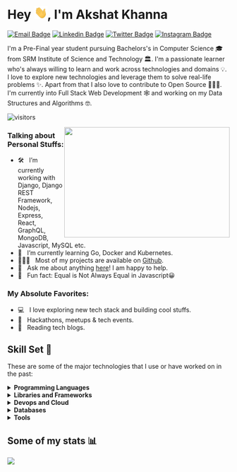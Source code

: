 
<h1>Hey <img  src="https://raw.githubusercontent.com/ABSphreak/ABSphreak/master/gifs/Hi.gif" width="30px">, I'm Akshat Khanna</h1>

[![Email Badge](https://img.shields.io/badge/-khannakshat7@gmail.com-c14438?style=flat-square&logo=Gmail&logoColor=white)](mailto:khannakshat7@gmail.com)
[![Linkedin Badge](https://img.shields.io/badge/-LinkedIn-0e76a8?style=flat-square&logo=Linkedin&logoColor=white)](https://www.linkedin.com/in/akshatkhanna7)
[![Twitter Badge](https://img.shields.io/badge/-Twitter-00acee?style=flat-square&logo=Twitter&logoColor=white)](https://twitter.com/khannakshat7)
[![Instagram Badge](https://img.shields.io/badge/-Instagram-e4405f?style=flat-square&logo=Instagram&logoColor=white)](https://www.instagram.com/khannakshat7/)

I'm a Pre-Final year student pursuing Bachelors's in Computer Science 🎓 from SRM Institute of Science and Technology 🏛. I'm a passionate learner who's always willing to learn and work across technologies and domains 💡. I love to explore new technologies and leverage them to solve real-life problems ✨. Apart from that I also love to contribute to Open Source 👨🏻‍💻. I'm currently into Full Stack Web Development 🕸️ and working on my Data Structures and Algorithms 🤓.

![visitors](https://visitor-badge.glitch.me/badge?page_id=khannakshat7.khannakshat7&style=flat-square&color=0088cc)

<img align="right" height="250" width="375" alt="" src="https://raw.githubusercontent.com/iampavangandhi/iampavangandhi/master/gifs/coder.gif" />

### Talking about Personal Stuffs:

- 🛠 &nbsp; I’m currently working with Django, Django REST Framework, Nodejs, Express,<br> React, GraphQL, MongoDB, Javascript, MySQL etc.
- 🚀 &nbsp; I’m currently learning Go, Docker and Kubernetes.
- 👨🏻‍💻 &nbsp; Most of my projects are available on [Github](https://github.com/khannakshat7).
- 💬 &nbsp; Ask me about anything [here](mailto:khannakshat7@gmail.com)! I am happy to help.
- 👾 &nbsp; Fun fact: Equal is Not Always Equal in Javascript😀

### My Absolute Favorites:

- 💻 &nbsp; I love exploring new tech stack and building cool stuffs.
- 🍕 &nbsp; Hackathons, meetups & tech events.
- 📰 &nbsp; Reading tech blogs.


## Skill Set :muscle:

These are some of the major technologies that I use or have worked on in the past:

<details>	
  <summary><b>Programming Languages</b></summary>

  <br />
  
|<img title="Python" alt="Python" width="40px" src="https://raw.githubusercontent.com/github/explore/master/topics/python/python.png" />|<img alt="JS" title="JavaScript" width="40px" src="https://raw.githubusercontent.com/github/explore/master/topics/javascript/javascript.png">|<img title="C++" alt="C++" width="40px" src="https://raw.githubusercontent.com/github/explore/master/topics/cpp/cpp.png">
|--|--|--|

</details>

<details>	
  <summary><b>Libraries and Frameworks</b></summary>

  <br />
  
<img title="Django" alt="Django" width="40px" src="https://raw.githubusercontent.com/github/explore/master/topics/django/django.png">|<img title="NodeJS" alt="NodeJS" width="40px" src="https://raw.githubusercontent.com/github/explore/master/topics/nodejs/nodejs.png">|<img title="React" alt="React" width="40px" src="https://raw.githubusercontent.com/github/explore/master/topics/react/react.png">|<img title="GrahpQL" alt="GraphQL" width="40px" src="https://raw.githubusercontent.com/github/explore/master/topics/graphql/graphql.png">
|--|--|--|--|
|<img title="NextJS" alt="NextJS" width="40px" src="https://raw.githubusercontent.com/github/explore/master/topics/nextjs/nextjs.png">|<img title="Selenium" alt="Selenium" width="40px" src="https://img.icons8.com/color/48/000000/selenium-test-automation.png">|<img title="Electron" alt="Electron" width="40px" src="https://raw.githubusercontent.com/github/explore/80688e429a7d4ef2fca1e82350fe8e3517d3494d/topics/electron/electron.png">|<img title="Flutter" alt="Flutter" width="40px" src="https://avatars.githubusercontent.com/u/14101776?s=200&v=4">

</details>

<details>	
  <summary><b>Devops and Cloud</b></summary>

  <br />

|<img title="Docker" alt="Docker" width="40px" src="https://raw.githubusercontent.com/github/explore/master/topics/docker/docker.png">|<img title="Kubernetes" alt="Kubernetes" width="40px" src="https://raw.githubusercontent.com/github/explore/80688e429a7d4ef2fca1e82350fe8e3517d3494d/topics/kubernetes/kubernetes.png">|<img title="GCP" alt="GCP" width="40px" src="https://raw.githubusercontent.com/github/explore/62b74b4ac11782e90fa7c275d62ad1a2855d403d/topics/google-cloud/google-cloud.png">|<img title="AWS" alt="AWS" width="40px" src="https://raw.githubusercontent.com/github/explore/main/topics/aws/aws.png">|<img title="Heroku" alt="Heroku" width="40px" src="https://img.icons8.com/color/48/000000/heroku.png">
|--|--|--|--|--|

</details>

<details>	
  <summary><b>Databases</b></summary>

  <br />

<img title="SQL" alt="SQL" width="40px" src="https://raw.githubusercontent.com/github/explore/master/topics/sql/sql.png">|<img title="MongoDB" alt="MongoDB" width="40px" src="https://raw.githubusercontent.com/github/explore/master/topics/mongodb/mongodb.png"> <br>
|--|--|

</details>

<details>	
  <summary><b>Tools</b></summary>

  <br />

<img title="Ubuntu" alt="Ubuntu" width="40px" src="https://raw.githubusercontent.com/github/explore/master/topics/ubuntu/ubuntu.png">|<img title="VS Code" alt="VS Code" width="40px" src="https://img.icons8.com/fluent/48/000000/visual-studio-code-2019.png">|<img title="git" alt="git" width="40px" src="https://raw.githubusercontent.com/github/explore/master/topics/git/git.png">|<img title="Jupyter Notebook" alt="Jupyter" width="40px" src="https://raw.githubusercontent.com/github/explore/master/topics/jupyter-notebook/jupyter-notebook.png">
|--|--|--|--|

</details>

## Some of my stats :bar_chart:

<img src="https://github-readme-stats.vercel.app/api?username=khannakshat7&show_icons=true&theme=radical&include_all_commits=true">
